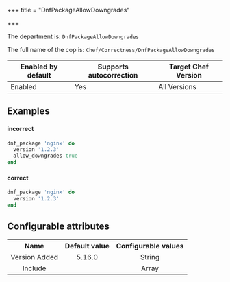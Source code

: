 +++
title = "DnfPackageAllowDowngrades"

+++

<!-- This content is automatically generated. See https://github.com/chef/chef-web-docs/blob/main/generated/README.md -->

The department is: `DnfPackageAllowDowngrades`

The full name of the cop is: `Chef/Correctness/DnfPackageAllowDowngrades`

| Enabled by default | Supports autocorrection | Target Chef Version |
| --- | --- | --- |
| Enabled | Yes | All Versions |

## Examples


#### incorrect

```ruby
dnf_package 'nginx' do
  version '1.2.3'
  allow_downgrades true
end
```

#### correct

```ruby
dnf_package 'nginx' do
  version '1.2.3'
end
```

## Configurable attributes

<table>
<tbody><tr>
<th>Name</th>
<th>Default value</th>
<th>Configurable values</th>
</tr>
<tr>
<td style="text-align:center">Version Added</td>
<td style="text-align:center">5.16.0</td>
<td style="text-align:center">String</td>
</tr>
<tr><td style="text-align:center">Include</td>
<td style="text-align:center"><ul>
</ul>
</td>
<td style="text-align:center">Array</td>
</tr></tbody></table>
